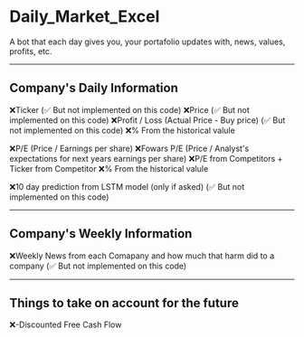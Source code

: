 # Daily_Market_Excel
A bot that each day gives you, your portafolio updates with, news, values, profits, etc.

---

## Company's Daily Information
❌Ticker (✅ But not implemented on this code)
❌Price (✅ But not implemented on this code)
❌Profit / Loss (Actual Price - Buy price) (✅ But not implemented on this code)
❌% From the historical valule 

❌P/E (Price / Earnings per share)
❌Fowars P/E (Price / Analyst's expectations for next years earnings per share)
❌P/E from Competitors + Ticker from Competitor 
❌% From the historical valule

❌10 day prediction from LSTM model (only if asked) (✅ But not implemented on this code)

---

## Company's Weekly Information
❌Weekly News from each Comapany and how much that harm did to a company (✅ But not implemented on this code)

---

## Things to take on account for the future
❌-Discounted Free Cash Flow
